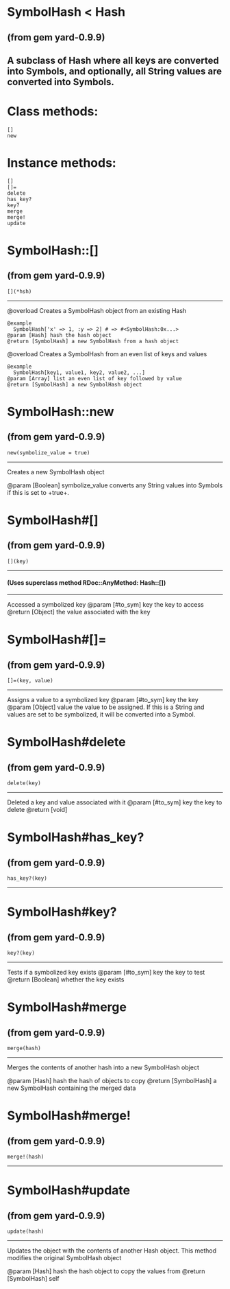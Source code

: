 # SymbolHash < Hash

(from gem yard-0.9.9)
---
A subclass of Hash where all keys are converted into Symbols, and optionally,
all String values are converted into Symbols.
---
# Class methods:

    []
    new

# Instance methods:

    []
    []=
    delete
    has_key?
    key?
    merge
    merge!
    update

# SymbolHash::[]

(from gem yard-0.9.9)
---
    [](*hsh)

---

@overload [](hash)
    Creates a SymbolHash object from an existing Hash

    @example
      SymbolHash['x' => 1, :y => 2] # => #<SymbolHash:0x...>
    @param [Hash] hash the hash object
    @return [SymbolHash] a new SymbolHash from a hash object

@overload [](*list)
    Creates a SymbolHash from an even list of keys and values

    @example
      SymbolHash[key1, value1, key2, value2, ...]
    @param [Array] list an even list of key followed by value
    @return [SymbolHash] a new SymbolHash object


# SymbolHash::new

(from gem yard-0.9.9)
---
    new(symbolize_value = true)

---

Creates a new SymbolHash object

@param [Boolean] symbolize_value converts any String values into Symbols
    if this is set to +true+.


# SymbolHash#[]

(from gem yard-0.9.9)
---
    [](key)

---

#### (Uses superclass method RDoc::AnyMethod: Hash::[])
---

Accessed a symbolized key @param [#to_sym] key the key to access @return
[Object] the value associated with the key


# SymbolHash#[]=

(from gem yard-0.9.9)
---
    []=(key, value)

---

Assigns a value to a symbolized key @param [#to_sym] key the key @param
[Object] value the value to be assigned. If this is a String and
    values are set to be symbolized, it will be converted into a Symbol.


# SymbolHash#delete

(from gem yard-0.9.9)
---
    delete(key)

---

Deleted a key and value associated with it @param [#to_sym] key the key to
delete @return [void]


# SymbolHash#has_key?

(from gem yard-0.9.9)
---
    has_key?(key)

---


# SymbolHash#key?

(from gem yard-0.9.9)
---
    key?(key)

---

Tests if a symbolized key exists @param [#to_sym] key the key to test @return
[Boolean] whether the key exists


# SymbolHash#merge

(from gem yard-0.9.9)
---
    merge(hash)

---

Merges the contents of another hash into a new SymbolHash object

@param [Hash] hash the hash of objects to copy @return [SymbolHash] a new
SymbolHash containing the merged data


# SymbolHash#merge!

(from gem yard-0.9.9)
---
    merge!(hash)

---


# SymbolHash#update

(from gem yard-0.9.9)
---
    update(hash)

---

Updates the object with the contents of another Hash object. This method
modifies the original SymbolHash object

@param [Hash] hash the hash object to copy the values from @return
[SymbolHash] self


